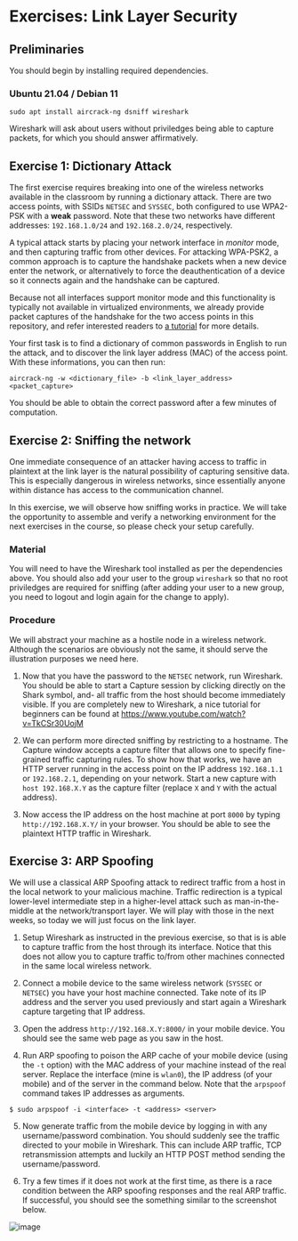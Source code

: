 # Exercises: Link Layer Security


## Preliminaries

You should begin by installing required dependencies.

### Ubuntu 21.04 / Debian 11

```
sudo apt install aircrack-ng dsniff wireshark
```

Wireshark will ask about users without priviledges being able to capture packets, for which you should answer affirmatively.


## Exercise 1: Dictionary Attack

The first exercise requires breaking into one of the wireless networks available in the classroom by running a dictionary attack.
There are two access points, with SSIDs `NETSEC` and `SYSSEC`, both configured to use WPA2-PSK with a **weak** password.
Note that these two networks have different addresses: `192.168.1.0/24` and `192.168.2.0/24`, respectively.

A typical attack starts by placing your network interface in _monitor_ mode, and then capturing traffic from other devices.
For attacking WPA-PSK2, a common approach is to capture the handshake packets when a new device enter the network, or alternatively to force the deauthentication of a device so it connects again and the handshake can be captured.

Because not all interfaces support monitor mode and this functionality is typically not available in virtualized environments, we already provide packet captures of the handshake for the two access points in this repository, and refer interested readers to [a tutorial](https://www.aircrack-ng.org/doku.php?id=cracking_wpa) for more details.

Your first task is to find a dictionary of common passwords in English to run the attack, and to discover the link layer address (MAC) of the access point.
With these informations, you can then run:

```
aircrack-ng -w <dictionary_file> -b <link_layer_address> <packet_capture>
```

You should be able to obtain the correct password after a few minutes of computation.


## Exercise 2: Sniffing the network

One immediate consequence of an attacker having access to traffic in plaintext at the link layer is the natural possibility of capturing sensitive data. This is especially dangerous in wireless networks, since essentially anyone within distance has access to the communication channel.

In this exercise, we will observe how sniffing works in practice. We will take the opportunity to assemble and verify a networking environment for the next exercises in the course, so please check your setup carefully.

### Material

You will need to have the Wireshark tool installed as per the dependencies above. You should also add your user to the group `wireshark` so that no root priviledges are required for sniffing (after adding your user to a new group, you need to logout and login again for the change to apply).

### Procedure

We will abstract your machine as a hostile node in a wireless network. Although the scenarios are obviously not the same, it should serve the illustration purposes we need here.

1. Now that you have the password to the `NETSEC` network, run Wireshark. You should be able to start a Capture session by clicking directly on the Shark symbol, and- all traffic from the host should become immediately visible. If you are completely new to Wireshark, a nice tutorial for beginners can be found at https://www.youtube.com/watch?v=TkCSr30UojM

2. We can perform more directed sniffing by restricting to a hostname. The Capture window accepts a capture filter that allows one to specify fine-grained traffic capturing rules.
To show how that works, we have an HTTP server running in the access point on the IP address `192.168.1.1` or `192.168.2.1`, depending on your network.
Start a new capture with `host 192.168.X.Y` as the capture filter (replace `X` and `Y` with the actual address).

3. Now access the IP address on the host machine at port `8000` by typing `http://192.168.X.Y/` in your browser. You should be able to see the plaintext HTTP traffic in Wireshark.

## Exercise 3: ARP Spoofing

We will use a classical ARP Spoofing attack to redirect traffic from a host in the local network to your malicious machine. Traffic redirection is a typical lower-level intermediate step in a higher-level attack such as man-in-the-middle at the network/transport layer. We will play with those in the next weeks, so today we will just focus on the link layer.

1. Setup Wireshark as instructed in the previous exercise, so that is is able to capture traffic from the host through its interface. Notice that this does not allow you to capture traffic to/from other machines connected in the same local wireless network.

2. Connect a mobile device to the same wireless network (`SYSSEC` or `NETSEC`) you have your host machine connected. Take note of its IP address and the server you used previously and start again a Wireshark capture targeting that IP address.

3. Open the address `http://192.168.X.Y:8000/` in your mobile device. You should see the same web page as you saw in the host. 

4. Run ARP spoofing to poison the ARP cache of your mobile device (using the `-t` option) with the MAC address of your machine instead of the real server. Replace the interface (mine is `wlan0`), the IP address (of your mobile) and of the server in the command below. Note that the `arpspoof` command takes IP addresses as arguments.

```
$ sudo arpspoof -i <interface> -t <address> <server>
```

5. Now generate traffic from the mobile device by logging in with any username/password combination. You should suddenly see the traffic directed to your mobile in Wireshark.
This can include ARP traffic, TCP retransmission attempts and luckily an HTTP POST method sending the username/password.

6. Try a few times if it does not work at the first time, as there is a race condition between the ARP spoofing responses and the real ARP traffic. If successful, you should see the something similar to the screenshot below.

![image](https://user-images.githubusercontent.com/5369810/135161121-8879b20a-8ae0-4bb5-abaa-431015ce3351.png)

